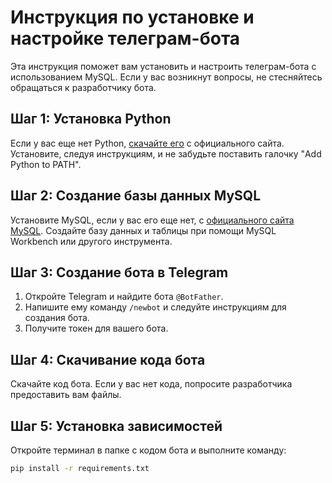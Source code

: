 # Инструкция по установке и настройке телеграм-бота

Эта инструкция поможет вам установить и настроить телеграм-бота с использованием MySQL. Если у вас возникнут вопросы, не стесняйтесь обращаться к разработчику бота.

## Шаг 1: Установка Python

Если у вас еще нет Python, [скачайте его](https://www.python.org/downloads/) с официального сайта. Установите, следуя инструкциям, и не забудьте поставить галочку "Add Python to PATH".

## Шаг 2: Создание базы данных MySQL

Установите MySQL, если у вас его еще нет, с [официального сайта MySQL](https://dev.mysql.com/downloads/installer/). Создайте базу данных и таблицы при помощи MySQL Workbench или другого инструмента.

## Шаг 3: Создание бота в Telegram

1. Откройте Telegram и найдите бота `@BotFather`.
2. Напишите ему команду `/newbot` и следуйте инструкциям для создания бота.
3. Получите токен для вашего бота.

## Шаг 4: Скачивание кода бота

Скачайте код бота. Если у вас нет кода, попросите разработчика предоставить вам файлы.

## Шаг 5: Установка зависимостей

Откройте терминал в папке с кодом бота и выполните команду:

```bash
pip install -r requirements.txt
